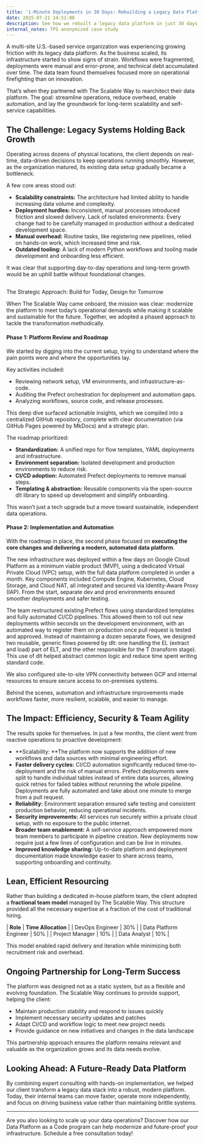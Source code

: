 ```yaml
---
title: '1-Minute Deployments in 30 Days: Rebuilding a Legacy Data Platform for Scale'
date: 2025-07-21 14:51:00
description: See how we rebuilt a legacy data platform in just 30 days, enabling 1-minute deployments, automated CI/CD, and scalable self-service workflows. Learn how our phased, “as-code” strategy modernized infrastructure, eliminated bottlenecks, and empowered lean teams to move faster and build for the future.
internal_notes: TPS anonymized case study
---
```

A multi-site U.S.-based service organization was experiencing growing friction with its legacy data platform. As the business scaled, its infrastructure started to show signs of strain. Workflows were fragmented, deployments were manual and error-prone, and technical debt accumulated over time. The data team found themselves focused more on operational firefighting than on innovation. 

That’s when they partnered with The Scalable Way to rearchitect their data platform. The goal: streamline operations, reduce overhead, enable automation, and lay the groundwork for long-term scalability and self-service capabilities. 

## The Challenge: Legacy Systems Holding Back Growth

Operating across dozens of physical locations, the client depends on real-time, data-driven decisions to keep operations running smoothly. However, as the organization matured, its existing data setup gradually became a bottleneck. 


A few core areas stood out:

- **Scalability constraints:** The architecture had limited ability to handle increasing data volume and complexity.
- **Deployment hurdles:** Inconsistent, manual processes introduced friction and slowed delivery.
Lack of isolated environments: Every change had to be carefully managed in production without a dedicated development space.
- **Manual overhead:** Routine tasks, like registering new pipelines, relied on hands-on work, which increased time and risk.
- **Outdated tooling:** A lack of modern Python workflows and tooling made development and onboarding less efficient. 

It was clear that supporting day-to-day operations and long-term growth would be an uphill battle without foundational changes.

## 
The Strategic Approach: Build for Today, Design for Tomorrow


When The Scalable Way came onboard, the mission was clear: modernize the platform to meet today’s operational demands while making it scalable and sustainable for the future. Together, we adopted a phased approach to tackle the transformation methodically.


#### Phase 1: Platform Review and Roadmap


We started by digging into the current setup, trying to understand where the pain points were and where the opportunities lay.


Key activities included:

- Reviewing network setup, VM environments, and infrastructure-as-code.
- Auditing the Prefect orchestration for deployment and automation gaps.
- Analyzing workflows, source code, and release processes.

This deep dive surfaced actionable insights, which we compiled into a centralized GitHub repository, complete with clear documentation (via GitHub Pages powered by MkDocs) and a strategic plan.


The roadmap prioritized:

- **Standardization:** A unified repo for flow templates, YAML deployments and infrastructure.
- **Environment separation:** Isolated development and production environments to reduce risk.
- **CI/CD adoption:** Automated Prefect deployments to remove manual steps.
- **Templating & abstraction:** Reusable components via the open-source dlt library to speed up development and simplify onboarding.

This wasn’t just a tech upgrade but a move toward sustainable, independent data operations.

#### Phase 2: Implementation and Automation

With the roadmap in place, the second phase focused on **executing the core changes and delivering a modern, automated data platform**. 


The new infrastructure was deployed within a few days on Google Cloud Platform as a minimum viable product (MVP), using a dedicated Virtual Private Cloud (VPC) setup, with the full data platform completed in under a month. Key components included Compute Engine, Kubernetes, Cloud Storage, and Cloud NAT, all integrated and secured via Identity-Aware Proxy (IAP). From the start, separate dev and prod environments ensured smoother deployments and safer testing.


The team restructured existing Prefect flows using standardized templates and fully automated CI/CD pipelines. This allowed them to roll out new deployments within seconds on the development environment, with an automated way to register them on production once pull request is tested and approved. Instead of maintaining a dozen separate flows, we designed two reusable, generic flows powered by dlt: one handling the EL (extract and load) part of ELT, and the other responsible for the T (transform stage). This use of dlt helped abstract common logic and reduce time spent writing standard code. 


We also configured site-to-site VPN connectivity between GCP and internal resources to ensure secure access to on-premises systems.


Behind the scenes, automation and infrastructure improvements made workflows faster, more resilient, scalable, and easier to manage.

## The Impact: Efficiency, Security & Team Agility

The results spoke for themselves. In just a few months, the client went from reactive operations to proactive development:

- **Scalability:&#32;**The platform now supports the addition of new workflows and data sources with minimal engineering effort. 
- **Faster delivery cycles:** CI/CD automation significantly reduced time-to-deployment and the risk of manual errors. Prefect deployments were split to handle individual tables instead of entire data sources, allowing quick retries for failed tables without rerunning the whole pipeline. Deployments are fully automated and take about one minute to merge from a pull request. 
- **Reliability:** Environment separation ensured safe testing and consistent production behavior, reducing operational incidents. 
- **Security improvements:** All services run securely within a private cloud setup, with no exposure to the public internet.
- **Broader team enablement:** A self-service approach empowered more team members to participate in pipeline creation. New deployments now require just a few lines of configuration and can be live in minutes.
- **Improved knowledge sharing:** Up-to-date platform and deployment documentation made knowledge easier to share across teams, supporting onboarding and continuity.

## Lean, Efficient Resourcing

Rather than building a dedicated in-house platform team, the client adopted a **fractional team model** managed by The Scalable Way. This structure provided all the necessary expertise at a fraction of the cost of traditional hiring.

| **Role** | **Time Allocation** |
| DevOps Engineer | 30% |
| Data Platform Engineer | 50% |
| Project Manager | 10% |
| Data Analyst | 10% |

This model enabled rapid delivery and iteration while minimizing both recruitment risk and overhead.

## Ongoing Partnership for Long-Term Success

The platform was designed not as a static system, but as a flexible and evolving foundation. The Scalable Way continues to provide support, helping the client:

- Maintain production stability and respond to issues quickly
- Implement necessary security updates and patches
- Adapt CI/CD and workflow logic to meet new project needs
- Provide guidance on new initiatives and changes in the data landscape


This partnership approach ensures the platform remains relevant and valuable as the organization grows and its data needs evolve.

## Looking Ahead: A Future-Ready Data Platform

By combining expert consulting with hands-on implementation, we helped our client transform a legacy data stack into a robust, modern platform. Today, their internal teams can move faster, operate more independently, and focus on driving business value rather than maintaining brittle systems.

______________________________________________________________

Are you also looking to scale up your data operations? Discover how our Data Platform as a Code program can help modernize and future-proof your infrastructure. Schedule a free consultation today!

